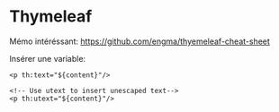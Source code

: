 # Thymeleaf

Mémo intéréssant: https://github.com/engma/thyemeleaf-cheat-sheet

Insérer une variable:

    <p th:text="${content}"/>
    
    <!-- Use utext to insert unescaped text-->
    <p th:utext="${content}"/>
    
    